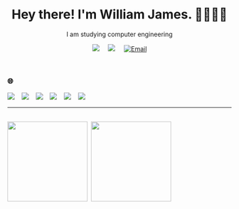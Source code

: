 <h1 align='center'> Hey there! I'm William James. 👋👨🏻‍💻 </h1>

<p align='center'>
  I am studying computer engineering 
</p>

<p align='center'>
  <a href="https://www.instagram.com/william._.james/"><img src="https://img.shields.io/badge/Instagram-E4405F?style=for-the-badge&logo=instagram&logoColor=white" /></a>&nbsp;&nbsp;&nbsp;&nbsp;
  <a href="https://www.linkedin.com/in/william-james-pj/"><img src="https://img.shields.io/badge/LinkedIn-0077B5?style=for-the-badge&logo=linkedin&logoColor=white" /></a>&nbsp;&nbsp;&nbsp;&nbsp;
  <a href="mailto:william.james.pj@gmail.com?subject=Olá%20William"><img alt="Email" src="https://img.shields.io/badge/Gmail-D14836?style=for-the-badge&logo=gmail&logoColor=white" /></a>
</p>

<br/>

<h3>🌐</h2>

<p>
  <img src="https://img.shields.io/badge/HTML5-E34F26?style=for-the-badge&logo=html5&logoColor=white" />&nbsp;&nbsp;&nbsp;
  <img src="https://img.shields.io/badge/CSS3-1572B6?style=for-the-badge&logo=css3&logoColor=white" />&nbsp;&nbsp;&nbsp;
  <img src="https://img.shields.io/badge/JavaScript-323330?style=for-the-badge&logo=javascript&logoColor=F7DF1E" />&nbsp;&nbsp;&nbsp;
  <img src="https://img.shields.io/badge/TypeScript-007ACC?style=for-the-badge&logo=typescript&logoColor=white" />&nbsp;&nbsp;&nbsp;
  <img src="https://img.shields.io/badge/React-20232A?style=for-the-badge&logo=react&logoColor=61DAFB" />&nbsp;&nbsp;&nbsp;
  <img src="https://img.shields.io/badge/React_Native-20232A?style=for-the-badge&logo=react&logoColor=61DAFB" />
</p>

<hr><br/>

<div style="display: flex;">
  <img height="180em" src="https://github-readme-stats.vercel.app/api?username=william-james-pj&show_icons=true&theme=dracula&include_all_commits=true&count_private=true" />&nbsp;&nbsp;
  <img height="180em" src="https://github-readme-stats.vercel.app/api/top-langs/?username=william-james-pj&layout=compact&theme=dracula" />
</div>
